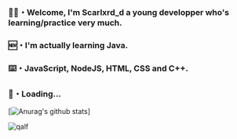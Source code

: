 ### 🖖🏽・Welcome, I'm Scarlxrd_d a young developper who's learning/practice very much.

### 🆕・I'm actually learning Java.

### ⌨️・JavaScript, NodeJS, HTML, CSS and C++.

### 🔗・Loading...



[![Anurag's github stats](https://github-readme-stats.vercel.app/api?username=Scarlxrdddd)]


![qalf](https://user-images.githubusercontent.com/71601884/161361872-2cf00f83-e0bd-478d-a830-14dc098b6108.jpg)
